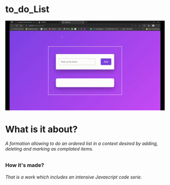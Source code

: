 # to_do_List

![](List.gif)

<h1>What is it about?
<h6>A formation allowing to do an ordered list in a context desired by adding, deleting and marking as complated items.

<h3>How it's made?
<h6>That is a work which includes an intensive Javascript code serie. 
